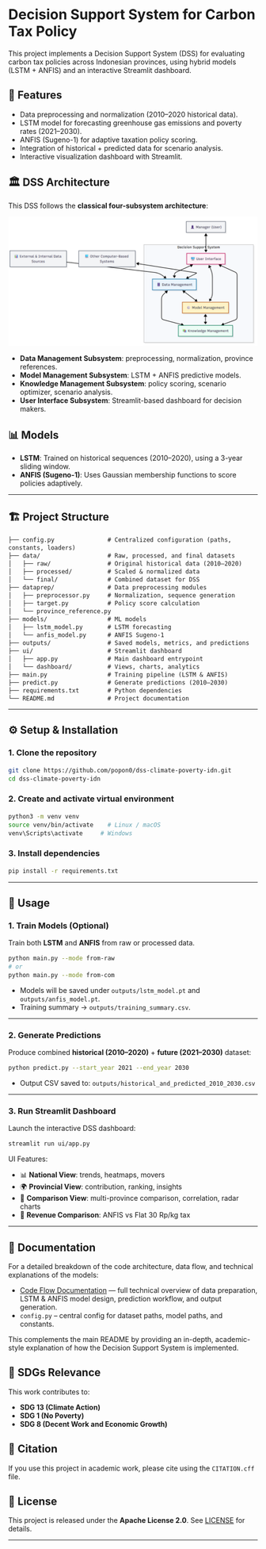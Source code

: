 # Decision Support System for Carbon Tax Policy

This project implements a Decision Support System (DSS) for evaluating
carbon tax policies across Indonesian provinces, using hybrid models
(LSTM + ANFIS) and an interactive Streamlit dashboard.

## 🚀 Features
- Data preprocessing and normalization (2010–2020 historical data).
- LSTM model for forecasting greenhouse gas emissions and poverty rates (2021–2030).
- ANFIS (Sugeno-1) for adaptive taxation policy scoring.
- Integration of historical + predicted data for scenario analysis.
- Interactive visualization dashboard with Streamlit.

## 🏛 DSS Architecture

This DSS follows the **classical four-subsystem architecture**:

![DSS Architecture](dss_architecture.png)

- **Data Management Subsystem**: preprocessing, normalization, province references.  
- **Model Management Subsystem**: LSTM + ANFIS predictive models.  
- **Knowledge Management Subsystem**: policy scoring, scenario optimizer, scenario analysis.  
- **User Interface Subsystem**: Streamlit-based dashboard for decision makers.

## 📊 Models
- **LSTM**: Trained on historical sequences (2010–2020), using a 3-year sliding window.  
- **ANFIS (Sugeno-1)**: Uses Gaussian membership functions to score policies adaptively.

---

## 🏗 Project Structure
```
├── config.py               # Centralized configuration (paths, constants, loaders)
├── data/                   # Raw, processed, and final datasets
│   ├── raw/                # Original historical data (2010–2020)
│   ├── processed/          # Scaled & normalized data
│   └── final/              # Combined dataset for DSS
├── dataprep/               # Data preprocessing modules
│   ├── preprocessor.py     # Normalization, sequence generation
│   ├── target.py           # Policy score calculation
│   └── province_reference.py
├── models/                 # ML models
│   ├── lstm_model.py       # LSTM forecasting
│   └── anfis_model.py      # ANFIS Sugeno-1
├── outputs/                # Saved models, metrics, and predictions
├── ui/                     # Streamlit dashboard
│   ├── app.py              # Main dashboard entrypoint
│   └── dashboard/          # Views, charts, analytics
├── main.py                 # Training pipeline (LSTM & ANFIS)
├── predict.py              # Generate predictions (2010–2030)
├── requirements.txt        # Python dependencies
└── README.md               # Project documentation
```

---

## ⚙️ Setup & Installation

### 1. Clone the repository
```bash
git clone https://github.com/popon0/dss-climate-poverty-idn.git
cd dss-climate-poverty-idn
```

### 2. Create and activate virtual environment
```bash
python3 -m venv venv
source venv/bin/activate    # Linux / macOS
venv\Scripts\activate     # Windows
```

### 3. Install dependencies
```bash
pip install -r requirements.txt
```

---

## 🚀 Usage

### 1. Train Models (Optional)
Train both **LSTM** and **ANFIS** from raw or processed data.
```bash
python main.py --mode from-raw
# or
python main.py --mode from-com
```
- Models will be saved under `outputs/lstm_model.pt` and `outputs/anfis_model.pt`.  
- Training summary → `outputs/training_summary.csv`.

---

### 2. Generate Predictions
Produce combined **historical (2010–2020)** + **future (2021–2030)** dataset:
```bash
python predict.py --start_year 2021 --end_year 2030
```
- Output CSV saved to: `outputs/historical_and_predicted_2010_2030.csv`

---

### 3. Run Streamlit Dashboard
Launch the interactive DSS dashboard:
```bash
streamlit run ui/app.py
```

UI Features:
- 📊 **National View**: trends, heatmaps, movers  
- 🌍 **Provincial View**: contribution, ranking, insights  
- 🔄 **Comparison View**: multi-province comparison, correlation, radar charts  
- 💸 **Revenue Comparison**: ANFIS vs Flat 30 Rp/kg tax  

---

## 📂 Documentation

For a detailed breakdown of the code architecture, data flow, and technical
explanations of the models:

- [Code Flow Documentation](code_flow.md) — full technical overview of
  data preparation, LSTM & ANFIS model design, prediction workflow, and output
  generation.
- `config.py` – central config for dataset paths, model paths, and constants. 

This complements the main README by providing an in-depth, academic-style
explanation of how the Decision Support System is implemented.

## 🎯 SDGs Relevance
This work contributes to:  
- **SDG 13 (Climate Action)**  
- **SDG 1 (No Poverty)**  
- **SDG 8 (Decent Work and Economic Growth)**

## 📜 Citation
If you use this project in academic work, please cite using the `CITATION.cff` file.

## 📜 License
This project is released under the **Apache License 2.0**. See [LICENSE](LICENSE) for details.  

---
